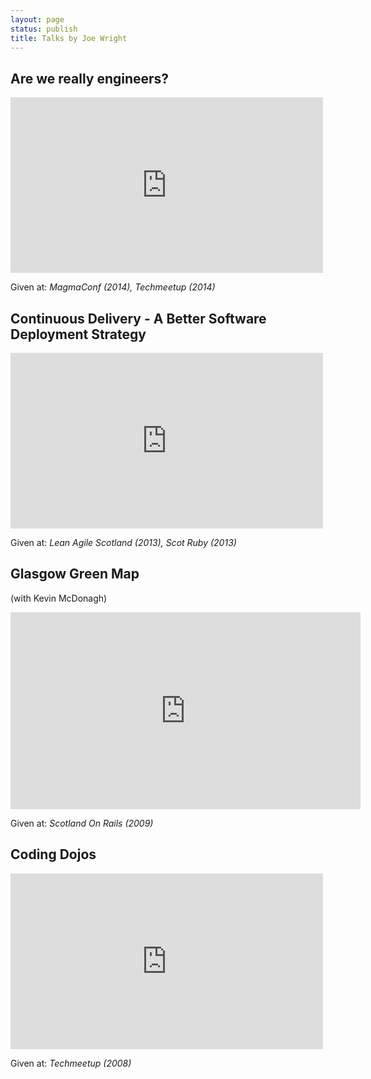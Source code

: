 ```yaml
---
layout: page
status: publish
title: Talks by Joe Wright
---
```




## Are we really engineers?

<iframe src="https://player.vimeo.com/video/97273731" width="500" height="281" frameborder="0" webkitallowfullscreen mozallowfullscreen allowfullscreen></iframe>

Given at: *MagmaConf (2014), Techmeetup (2014)*


## Continuous Delivery - A Better Software Deployment Strategy

<iframe src="https://player.vimeo.com/video/54443475" width="500" height="281" frameborder="0" webkitallowfullscreen mozallowfullscreen allowfullscreen></iframe>

Given at: *Lean Agile Scotland (2013), Scot Ruby (2013)*

## Glasgow Green Map

(with Kevin McDonagh)

<iframe width="560" height="315" src="https://www.youtube.com/embed/eQ9TRxK8Oeg" frameborder="0" allowfullscreen></iframe>

Given at: *Scotland On Rails (2009)*

## Coding Dojos

<iframe src="https://player.vimeo.com/video/5873014" width="500" height="281" frameborder="0" webkitallowfullscreen mozallowfullscreen allowfullscreen></iframe> 

Given at: *Techmeetup (2008)*


